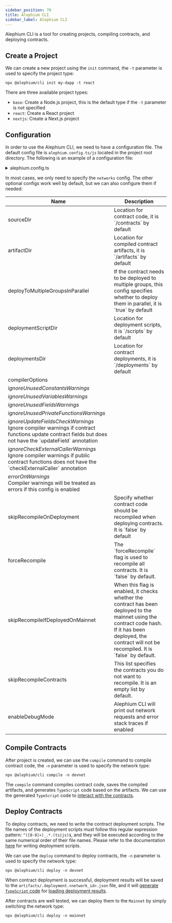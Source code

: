 ```yaml
---
sidebar_position: 70
title: Alephium CLI
sidebar_label: Alephium CLI
---
```


Alephium CLI is a tool for creating projects, compiling contracts, and deploying contracts.

## Create a Project

We can create a new project using the `init` command, the `-t` parameter is used to specify the project type:

```shell
npx @alephium/cli init my-dapp -t react
```

There are three available project types:

* `base`: Create a Node.js project, this is the default type if the `-t` parameter is not specified
* `react`: Create a React project
* `nextjs`: Create a Next.js project

## Configuration

In order to use the Alephium CLI, we need to have a configuration file. The default config file is `alephium.config.ts/js` located in the project root directory. The following is an example of a configuration file:

<details>
<summary>alephium.config.ts</summary>
<p>

```typescript
import { Configuration } from '@alephium/cli'

const configuration: Configuration = {
  // The `networks` field specifies configurations for different networks. It supports three types of networks: devnet, testnet, and mainnet
  networks: {
    devnet: {
      // The `nodeUrl` is the url of the full node
      nodeUrl: 'http://localhost:22973',
      // The purpose of private key is for deploying contracts. Since Alephium currently has 4 groups,
      // the maximum length of `privateKeys` is 4, and each group can have at most one private key.
      // If you only need to deploy contracts to one group, you only need to specify one private key.
      privateKeys: ['a642942e67258589cd2b1822c631506632db5a12aabcf413604e785300d762a5'],
      // The `confirmations` field is used to specify the number of block confirmations to wait for
      // after contract deployment. This is an optional config. If it is not specified, it defaults
      // to 1 for devnet and 2 for testnet and mainnet.
      confirmations: 1
    }
  }
}

// You must export the `configuration` from the config file
export default configuration
```

</p></details>

In most cases, we only need to specify the `networks` config. The other optional configs work well by default, but we can also configure them if needed:

<table>
 <thead>
   <tr>
     <th>Name</th>
     <th>Description</th>
   </tr>
 </thead>
 <tbody>
   <tr>
     <td>sourceDir</td>
     <td>Location for contract code, it is `<project_root>/contracts` by default</td>
   </tr>
   <tr>
     <td>artifactDir</td>
     <td>Location for compiled contract artifacts, it is `<project_root>/artifacts` by default</td>
   </tr>
   <tr>
     <td>deployToMultipleGroupsInParallel</td>
     <td>If the contract needs to be deployed to multiple groups, this config specifies whether to deploy them in parallel, it is `true` by default</td>
   </tr>
   <tr>
     <td>deploymentScriptDir</td>
     <td>Location for deployment scripts, it is `<project_root>/scripts` by default</td>
   </tr>
   <tr>
     <td>deploymentsDir</td>
     <td>Location for contract deployments, it is `<project_root>/deployments` by default</td>
   </tr>
   <tr>
     <td rowspan={8}>compilerOptions</td>
   </tr>
   <tr>
     <td><i>ignoreUnusedConstantsWarnings</i></td>
   </tr>
   <tr>
     <td><i>ignoreUnusedVariablesWarnings</i></td>
   </tr>
   <tr>
     <td><i>ignoreUnusedFieldsWarnings</i></td>
   </tr>
   <tr>
     <td><i>ignoreUnusedPrivateFunctionsWarnings</i></td>
   </tr>
   <tr>
     <td><i>ignoreUpdateFieldsCheckWarnings</i><br/>Ignore compiler warnings if contract functions update contract fields but does not have the `updateField` annotation</td>
   </tr>
   <tr>
     <td><i>ignoreCheckExternalCallerWarnings</i><br/>Ignore compiler warnings if public contract functions does not have the `checkExternalCaller` annotation</td>
   </tr>
   <tr>
     <td><i>errorOnWarnings</i><br/>Compiler warnings will be treated as errors if this config is enabled</td>
   </tr>
   <tr>
     <td>skipRecompileOnDeployment</td>
     <td>Specify whether contract code should be recompiled when deploying contracts. It is `false` by default</td>
   </tr>
   <tr>
     <td>forceRecompile</td>
     <td>The `forceRecompile` flag is used to recompile all contracts. It is `false` by default.</td>
   </tr>
   <tr>
     <td>skipRecompileIfDeployedOnMainnet</td>
     <td>
       When this flag is enabled, it checks whether the contract has been deployed to the mainnet using the contract code hash. If it has been deployed, the contract will not be recompiled. It is `false` by default.
     </td>
   </tr>
   <tr>
     <td>skipRecompileContracts</td>
     <td>This list specifies the contracts you do not want to recompile. It is an empty list by default.</td>
   </tr>
   <tr>
     <td>enableDebugMode</td>
     <td>Alephium CLI will print out network requests and error stack traces if enabled</td>
   </tr>
 </tbody>
</table>

## Compile Contracts

After project is created, we can use the `compile` command to compile contract code, the `-n` parameter is used to specify the network type:

```shell
npx @alephium/cli compile -n devnet
```

The `compile` command compiles contract code, saves the compiled artifacts, and generates `TypeScript` code based on the artifacts. We can use the generated `TypeScript` code to [interact with the contracts](./interact-with-contracts.md).

## Deploy Contracts

To deploy contracts, we need to write the contract deployment scripts. The file names of the deployment scripts must follow this regular expression pattern: `^([0-9]+)_.*.(ts|js)$`, and they will be executed according to the same numerical order of their file names. Please refer to the documentation [here](/dapps/tutorials/quick-start#deploy-your-contract) for writing deployment scripts.

We can use the `deploy` command to deploy contracts, the `-n` parameter is used to specify the network type:

```shell
npx @alephium/cli deploy -n devnet
```

When contract deployment is successful, deployment results will be saved to the `artifacts/.deployment.<network_id>.json` file, and it will [generate `TypeScript` code](https://github.com/alephium/nextjs-template/blob/main/artifacts/ts/deployments.ts) for [loading deployment results](https://github.com/alephium/nextjs-template/blob/1e5b2b5ce69ba830782383f48210303151937cf2/src/services/utils.tsx#L18).

After contracts are well tested, we can deploy them to the `Mainnet` by simply switching the network type:

```shell
npx @alephium/cli deploy -n mainnet
```
